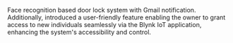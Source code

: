 Face recognition based door lock system with Gmail notification. Additionally, introduced a user-friendly feature enabling the owner to grant access to new individuals seamlessly via the Blynk IoT application, enhancing the system's accessibility and control.
